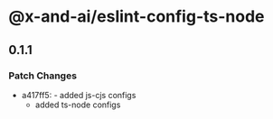 # @x-and-ai/eslint-config-ts-node

## 0.1.1
### Patch Changes

- a417ff5: - added js-cjs configs
  - added ts-node configs
